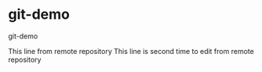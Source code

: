 # git-demo
git-demo

This line from remote repository
This line is second time to edit from remote repository
